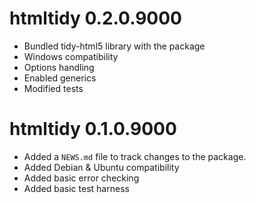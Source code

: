 # htmltidy 0.2.0.9000

* Bundled tidy-html5 library with the package
* Windows compatibility
* Options handling
* Enabled generics
* Modified tests


# htmltidy 0.1.0.9000

* Added a `NEWS.md` file to track changes to the package.
* Added Debian & Ubuntu compatibility
* Added basic error checking
* Added basic test harness

